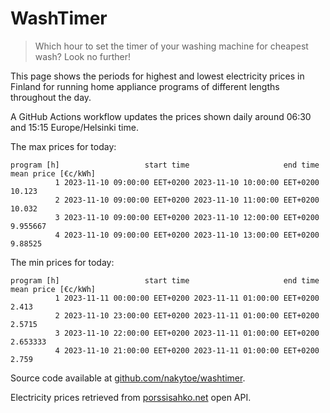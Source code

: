 
# WashTimer

> Which hour to set the timer of your washing machine for cheapest wash? Look no further!

This page shows the periods for highest and lowest electricity prices in Finland 
for running home appliance programs of different lengths throughout the day. 

A GitHub Actions workflow updates the prices shown daily around 06:30 and 15:15 Europe/Helsinki time.

The max prices for today:

	program [h]                   start time                     end time mean price [€c/kWh]
	          1 2023-11-10 09:00:00 EET+0200 2023-11-10 10:00:00 EET+0200              10.123
	          2 2023-11-10 09:00:00 EET+0200 2023-11-10 11:00:00 EET+0200              10.032
	          3 2023-11-10 09:00:00 EET+0200 2023-11-10 12:00:00 EET+0200            9.955667
	          4 2023-11-10 09:00:00 EET+0200 2023-11-10 13:00:00 EET+0200             9.88525

The min prices for today:

	program [h]                   start time                     end time mean price [€c/kWh]
	          1 2023-11-11 00:00:00 EET+0200 2023-11-11 01:00:00 EET+0200               2.413
	          2 2023-11-10 23:00:00 EET+0200 2023-11-11 01:00:00 EET+0200              2.5715
	          3 2023-11-10 22:00:00 EET+0200 2023-11-11 01:00:00 EET+0200            2.653333
	          4 2023-11-10 21:00:00 EET+0200 2023-11-11 01:00:00 EET+0200               2.759


Source code available at [github.com/nakytoe/washtimer](https://github.com/nakytoe/washtimer).

Electricity prices retrieved from [porssisahko.net](https://porssisahko.net/api) open API.
